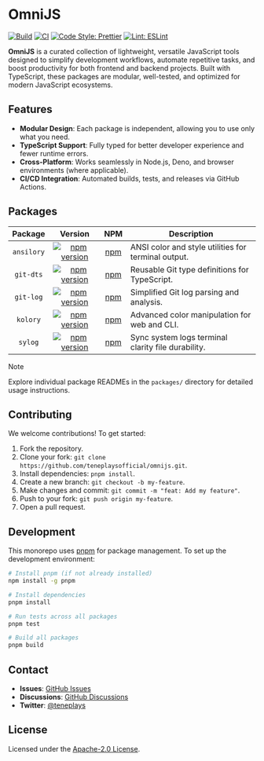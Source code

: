# OmniJS

[![Build](https://github.com/teneplaysofficial/omnijs/actions/workflows/release.yml/badge.svg)](https://github.com/teneplaysofficial/omnijs/actions/workflows/release.yml)
[![CI](https://github.com/teneplaysofficial/omnijs/actions/workflows/ci.yml/badge.svg)](https://github.com/teneplaysofficial/omnijs/actions/workflows/ci.yml)
[![Code Style: Prettier](https://img.shields.io/badge/code_style-prettier-ff69b4.svg)](https://github.com/teneplaysofficial/omnijs)
[![Lint: ESLint](https://img.shields.io/badge/lint-eslint-4B32C3)](https://github.com/teneplaysofficial/omnijs)

**OmniJS** is a curated collection of lightweight, versatile JavaScript tools designed to simplify development workflows, automate repetitive tasks, and boost productivity for both frontend and backend projects. Built with TypeScript, these packages are modular, well-tested, and optimized for modern JavaScript ecosystems.

## Features

- **Modular Design**: Each package is independent, allowing you to use only what you need.
- **TypeScript Support**: Fully typed for better developer experience and fewer runtime errors.
- **Cross-Platform**: Works seamlessly in Node.js, Deno, and browser environments (where applicable).
- **CI/CD Integration**: Automated builds, tests, and releases via GitHub Actions.

## Packages

|  Package   |                                             Version                                             |                          NPM                          | Description                                         |
| :--------: | :---------------------------------------------------------------------------------------------: | :---------------------------------------------------: | --------------------------------------------------- |
| `ansilory` |    [![npm version](https://img.shields.io/npm/v/ansilory.svg?label=)](./packages/ansilory/)     |     [npm](https://www.npmjs.com/package/ansilory)     | ANSI color and style utilities for terminal output. |
| `git-dts`  |     [![npm version](https://img.shields.io/npm/v/git-dts.svg?label=)](./packages/git-dts/)      |     [npm](https://www.npmjs.com/package/git-dts)      | Reusable Git type definitions for TypeScript.       |
| `git-log`  | [![npm version](https://img.shields.io/npm/v/@tenedev/git-log.svg?label=)](./packages/git-log/) | [npm](https://www.npmjs.com/package/@tenedev/git-log) | Simplified Git log parsing and analysis.            |
|  `kolory`  |      [![npm version](https://img.shields.io/npm/v/kolory.svg?label=)](./packages/kolory/)       |      [npm](https://www.npmjs.com/package/kolory)      | Advanced color manipulation for web and CLI.        |
|  `sylog`   |       [![npm version](https://img.shields.io/npm/v/sylog.svg?label=)](./packages/sylog/)        |      [npm](https://www.npmjs.com/package/sylog)       | Sync system logs terminal clarity file durability.  |

> [!NOTE]
> Explore individual package READMEs in the `packages/` directory for detailed usage instructions.

## Contributing

We welcome contributions! To get started:

1. Fork the repository.
2. Clone your fork: `git clone https://github.com/teneplaysofficial/omnijs.git`.
3. Install dependencies: `pnpm install`.
4. Create a new branch: `git checkout -b my-feature`.
5. Make changes and commit: `git commit -m "feat: Add my feature"`.
6. Push to your fork: `git push origin my-feature`.
7. Open a pull request.

<!-- Please read our [Contributing Guidelines](CONTRIBUTING.md) and [Code of Conduct](CODE_OF_CONDUCT.md) for more details. -->

## Development

This monorepo uses [pnpm](https://pnpm.io/) for package management. To set up the development environment:

```bash
# Install pnpm (if not already installed)
npm install -g pnpm

# Install dependencies
pnpm install

# Run tests across all packages
pnpm test

# Build all packages
pnpm build
```

## Contact

- **Issues**: [GitHub Issues](https://github.com/teneplaysofficial/omnijs/issues)
- **Discussions**: [GitHub Discussions](https://github.com/teneplaysofficial/omnijs/discussions)
- **Twitter**: [@teneplays](https://twitter.com/teneplays)

## License

Licensed under the [Apache-2.0 License](LICENSE).
